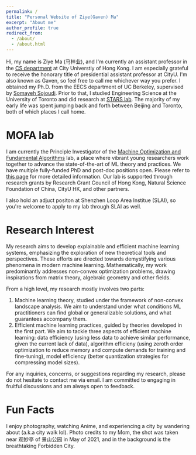 ```yaml
---
permalink: /
title: "Personal Website of Ziye(Gaven) Ma"
excerpt: "About me"
author_profile: true
redirect_from: 
  - /about/
  - /about.html
---
```

Hi, my name is Ziye Ma (马梓业), and I'm currently an assistant professor in the [CS department](https://www.cs.cityu.edu.hk) at City Universtiy of Hong Kong. I am especially grateful to receive the honorary title of presidential assistant professor at CityU. I'm also known as Gaven, so feel free to call me whichever way you prefer. I obtained my Ph.D. from the EECS department of UC Berkeley, supervised by [Somayeh Sojoudi](https://people.eecs.berkeley.edu/~sojoudi/). Prior to that, I studied Engineering Science at the University of Toronto and did research at [STARS lab](https://starslab.ca). The majority of my early life was spent jumping back and forth between Beijing and Toronto, both of which places I call home.

MOFA lab
======
I am currently the Principle Investigator of the [Machine Optimization and Fundamental Algorithms](mofa.md) lab, a place where vibrant young researchers work together to advance the state-of-the-art of ML theory and practices. We have multiple fully-funded PhD and post-doc positions open. Please refer to [this page](recruitment.md) for more detailed information. Our lab is supported through research grants by Research Grant Council of Hong Kong, Natural Science Foundation of China, CityU HK, and other partners. 

I also hold an adjuct positon at Shenzhen Loop Area Institue (SLAI), so you're welcome to apply to my lab through SLAI as well.

Research Interest
======
My research aims to develop explainable and efficient machine learning systems, emphasizing the exploration of new theoretical tools and perspectives. These efforts are directed towards demystifying various phenomena in modern machine learning. Mathematically, my work predominantly addresses non-convex optimization problems, drawing inspirations from matrix theory, algebraic geometry and other fields. 

From a high level, my research mostly involves two parts:

1. Machine learning theory, studied under the framework of non-convex landscape analysis. We aim to understand under what conditions ML practitioners can find global or generalizable solutions, and what guarantees accompany them.
2. Efficient machine learning practices, guided by theories developed in the first part. We aim to tackle three aspects of efficient machine learning: data efficiency (using less data to achieve similar performance, given the current lack of data), algorithm efficieny (using zeroth order optimization to reduce memory and compute demands for training and fine-tuning), model efficiency (better quantization strategies for compressing model sizes).

For any inquiries, concerns, or suggestions regarding my research, please do not hesitate to contact me via email. I am committed to engaging in fruitful discussions and am always open to feedback.

Fun Facts
======
I enjoy photography, watching Anime, and experiencing a city by wandering about (a.k.a city walk lol). Photo credits to my Mom, the shot was taken near 观妙亭 of 景山公园 in May of 2021, and in the background is the breathtaking Forbidden City.
